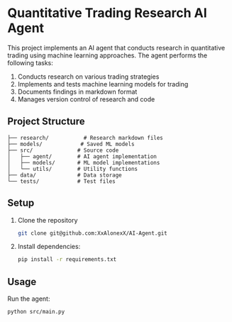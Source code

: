 # Quantitative Trading Research AI Agent

This project implements an AI agent that conducts research in quantitative trading using machine learning approaches. The agent performs the following tasks:

1. Conducts research on various trading strategies
2. Implements and tests machine learning models for trading
3. Documents findings in markdown format
4. Manages version control of research and code

## Project Structure

```
├── research/           # Research markdown files
├── models/            # Saved ML models
├── src/              # Source code
│   ├── agent/        # AI agent implementation
│   ├── models/       # ML model implementations
│   └── utils/        # Utility functions
├── data/             # Data storage
└── tests/            # Test files
```

## Setup

1. Clone the repository
   ```bash
   git clone git@github.com:XxAlonexX/AI-Agent.git
   ```
2. Install dependencies:
   ```bash
   pip install -r requirements.txt
   ```

## Usage

Run the agent:
```bash
python src/main.py
```

